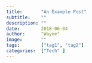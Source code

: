 ```yaml
---
title:       "An Example Post"
subtitle:    ""
description: ""
date:        2018-06-04
author:      "Wayne"
image:       ""
tags:        ["tag1", "tag2"]
categories:  ["Tech" ]
---
```

